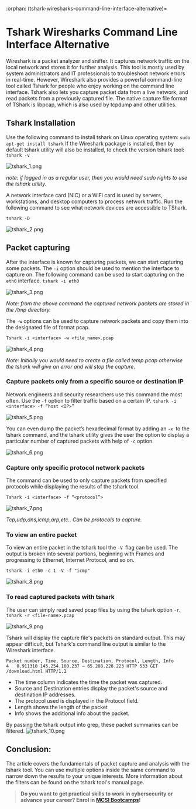 :orphan:
(tshark-wiresharks-command-line-interface-alternative)=
# Tshark Wiresharks Command Line Interface Alternative
 
Wireshark is a packet analyzer and sniffer. It captures network traffic on the local network and stores it for further analysis. This tool is mostly used by system administrators and IT professionals to troubleshoot network errors in real-time. However, Wireshark also provides a powerful command-line tool called Tshark for people who enjoy working on the command line interface. Tshark also lets you capture packet data from a live network, and read packets from a previously captured file. The native capture file format of TShark is libpcap, which is also used by tcpdump and other utilities.

## Tshark Installation 

Use the following command to install tshark on Linux operating system:
`sudo apt-get install tshark` 
If the Wireshark package is installed, then by default tshark utility will also be installed, to check the version tshark tool:
`tshark -v `

![tshark_1.png](images/tshark_1.png)

*note: if logged in as a regular user, then you would need sudo rights to use the tshark utility.*

A network interface card (NIC) or a WiFi card is used by servers, workstations, and desktop computers to process network traffic. Run the following command to see what network devices are accessible to TShark.

`tshark -D `

![tshark_2.png](images/tshark_2.png)

## Packet capturing 

After the interface is known for capturing packets, we can start capturing some packets. The `-i` option should be used to mention the interface to capture on. The following command can be used to start capturing on the `eth0` interface. 
`tshark -i eth0 `

![tshark_3.png](images/tshark_3.png)

*Note: from the above command the captured network packets are stored in the /tmp directory.* 

The `-w` options can be used to capture network packets and copy them into the designated file of format pcap. 

`Tshark -i <interface> -w <file_name>.pcap`

![tshark_4.png](images/tshark_4.png)

*Note: Initially you would need to create a file called temp.pcap otherwise the tshark will give an error and will stop the capture.* 

### Capture packets only from a specific source or destination IP

Network engineers and security researchers use this command the most often. Use the `-f` option to filter traffic based on a certain IP. 
`tshark -i <interface> -f “host <IP>”`

![tshark_5.png](images/tshark_5.png)

You can even dump the packet’s hexadecimal format by adding an `-x `to the tshark command, and the tshark utility gives the user the option to display a particular number of captured packets with help of `-c` option.

![tshark_6.png](images/tshark_6.png)

### Capture only specific protocol network packets

The command can be used to only capture packets from specified protocols while displaying the results of the tshark tool. 

`Tshark -i <interface> -f “<protocol”>`

![tshark_7.png](images/tshark_7.png)

*Tcp,udp,dns,icmp,arp,etc.. Can be protocols to capture.*

### To view an entire packet 

To view an entire packet in the tshark tool the `-V `flag can be used. The output is broken into several portions, beginning with Frames and progressing to Ethernet, Internet Protocol, and so on.

`tshark -i eth0 -c 1 -V -f "icmp" ` 

![tshark_8.png](images/tshark_8.png)

### To read captured packets with tshark 

The user can simply read saved pcap files by using the tshark option `-r`. 
`tshark -r <file-name>.pcap `

![tshark_9.png](images/tshark_9.png)

Tshark will display the capture file's packets on standard output. This may appear difficult, but  Tshark's command line output is similar to the Wireshark interface.
```
Packet number, Time, Source, Destination, Protocol, Length, Info
4   0.911310 145.254.160.237 → 65.208.228.223 HTTP 533 GET /download.html HTTP/1.1 
```
- The time column indicates the time the packet was captured. 
- Source and Destination entries display the packet's source and destination IP addresses.
- The protocol used is displayed in the Protocol field. 
- Length shows the length of the packet
- Info shows the additional info about the packet. 

By passing the tshark output into grep, these packet summaries can be filtered. 
![tshark_10.png](images/tshark_10.png)

## Conclusion: 

The article covers the fundamentals of packet capture and analysis with the tshark tool. You can use multiple options inside the same command to narrow down the results to your unique interests. More information about the filters can be found on the tshark tool's manual page.

> **Do you want to get practical skills to work in cybersecurity or advance your career? Enrol in [MCSI Bootcamps](https://www.mosse-institute.com/bootcamps.html)!**